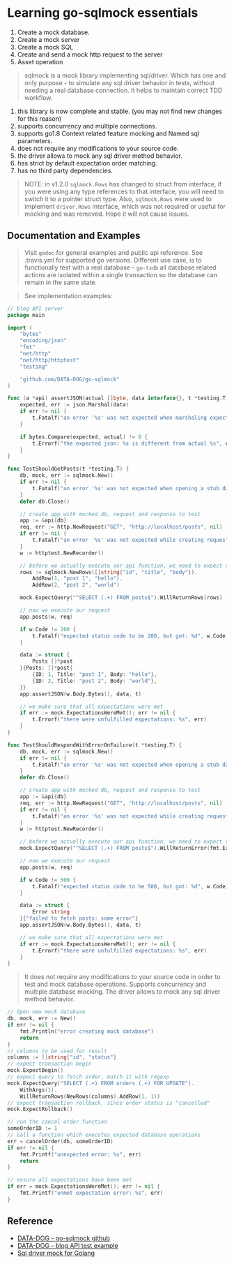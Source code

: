 # Learning go-sqlmock essentials

1. Create a mock database.
1. Create a mock server
1. Create a mock SQL
1. Create and send a mock http request to the server
1. Asset operation

> sqlmock is a mock library implementing sql/driver. Which has one and only purpose - to simulate any sql driver behavior in tests, without needing a real database connection. It helps to maintain correct TDD workflow.

1. this library is now complete and stable. (you may not find new changes for this reason)
1. supports concurrency and multiple connections.
1. supports go1.8 Context related feature mocking and Named sql parameters.
1. does not require any modifications to your source code.
1. the driver allows to mock any sql driver method behavior.
1. has strict by default expectation order matching.
1. has no third party dependencies.

> NOTE: in v1.2.0 `sqlmock.Rows` has changed to struct from interface, if you were using any type references to that interface, you will need to switch it to a pointer struct type. Also, `sqlmock.Rows` were used to implement `driver.Rows` interface, which was not required or useful for mocking and was removed. Hope it will not cause issues.

## Documentation and Examples

> Visit `godoc` for general examples and public api reference. See .travis.yml for supported go versions. Different use case, is to functionally test with a real database - `go-txdb` all database related actions are isolated within a single transaction so the database can remain in the same state.

> See implementation examples:

```go
// blog API server
package main

import (
	"bytes"
	"encoding/json"
	"fmt"
	"net/http"
	"net/http/httptest"
	"testing"

	"github.com/DATA-DOG/go-sqlmock"
)

func (a *api) assertJSON(actual []byte, data interface{}, t *testing.T) {
	expected, err := json.Marshal(data)
	if err != nil {
		t.Fatalf("an error '%s' was not expected when marshaling expected json data", err)
	}

	if bytes.Compare(expected, actual) != 0 {
		t.Errorf("the expected json: %s is different from actual %s", expected, actual)
	}
}

func TestShouldGetPosts(t *testing.T) {
	db, mock, err := sqlmock.New()
	if err != nil {
		t.Fatalf("an error '%s' was not expected when opening a stub database connection", err)
	}
	defer db.Close()

	// create app with mocked db, request and response to test
	app := &api{db}
	req, err := http.NewRequest("GET", "http://localhost/posts", nil)
	if err != nil {
		t.Fatalf("an error '%s' was not expected while creating request", err)
	}
	w := httptest.NewRecorder()

	// before we actually execute our api function, we need to expect required DB actions
	rows := sqlmock.NewRows([]string{"id", "title", "body"}).
		AddRow(1, "post 1", "hello").
		AddRow(2, "post 2", "world")

	mock.ExpectQuery("^SELECT (.+) FROM posts$").WillReturnRows(rows)

	// now we execute our request
	app.posts(w, req)

	if w.Code != 200 {
		t.Fatalf("expected status code to be 200, but got: %d", w.Code)
	}

	data := struct {
		Posts []*post
	}{Posts: []*post{
		{ID: 1, Title: "post 1", Body: "hello"},
		{ID: 2, Title: "post 2", Body: "world"},
	}}
	app.assertJSON(w.Body.Bytes(), data, t)

	// we make sure that all expectations were met
	if err := mock.ExpectationsWereMet(); err != nil {
		t.Errorf("there were unfulfilled expectations: %s", err)
	}
}

func TestShouldRespondWithErrorOnFailure(t *testing.T) {
	db, mock, err := sqlmock.New()
	if err != nil {
		t.Fatalf("an error '%s' was not expected when opening a stub database connection", err)
	}
	defer db.Close()

	// create app with mocked db, request and response to test
	app := &api{db}
	req, err := http.NewRequest("GET", "http://localhost/posts", nil)
	if err != nil {
		t.Fatalf("an error '%s' was not expected while creating request", err)
	}
	w := httptest.NewRecorder()

	// before we actually execute our api function, we need to expect required DB actions
	mock.ExpectQuery("^SELECT (.+) FROM posts$").WillReturnError(fmt.Errorf("some error"))

	// now we execute our request
	app.posts(w, req)

	if w.Code != 500 {
		t.Fatalf("expected status code to be 500, but got: %d", w.Code)
	}

	data := struct {
		Error string
	}{"failed to fetch posts: some error"}
	app.assertJSON(w.Body.Bytes(), data, t)

	// we make sure that all expectations were met
	if err := mock.ExpectationsWereMet(); err != nil {
		t.Errorf("there were unfulfilled expectations: %s", err)
	}
}
```

> It does not require any modifications to your source code in order to test and mock database operations. Supports concurrency and multiple database mocking. The driver allows to mock any sql driver method behavior.

```go
// Open new mock database
db, mock, err := New()
if err != nil {
	fmt.Println("error creating mock database")
	return
}
// columns to be used for result
columns := []string{"id", "status"}
// expect transaction begin
mock.ExpectBegin()
// expect query to fetch order, match it with regexp
mock.ExpectQuery("SELECT (.+) FROM orders (.+) FOR UPDATE").
	WithArgs(1).
	WillReturnRows(NewRows(columns).AddRow(1, 1))
// expect transaction rollback, since order status is "cancelled"
mock.ExpectRollback()

// run the cancel order function
someOrderID := 1
// call a function which executes expected database operations
err = cancelOrder(db, someOrderID)
if err != nil {
	fmt.Printf("unexpected error: %s", err)
	return
}

// ensure all expectations have been met
if err = mock.ExpectationsWereMet(); err != nil {
	fmt.Printf("unmet expectation error: %s", err)
}

```

## Reference

- [DATA-DOG - go-sqlmock github](https://github.com/DATA-DOG/go-sqlmock)
- [DATA-DOG - blog API test example](https://github.com/DATA-DOG/go-sqlmock/blob/master/examples/blog/blog_test.go)
- [Sql driver mock for Golang](https://pkg.go.dev/github.com/DATA-DOG/go-sqlmock)
